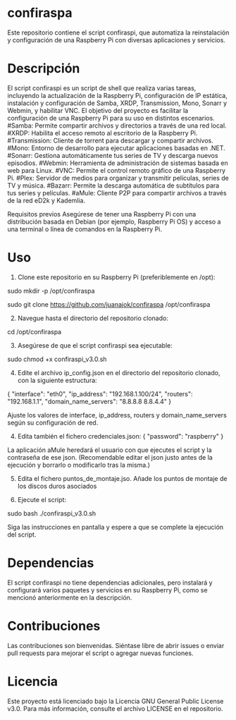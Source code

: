 # confiraspa
Este repositorio contiene el script confiraspi, que automatiza la reinstalación y configuración de una Raspberry Pi con diversas aplicaciones y servicios.

Descripción
===========
El script confiraspi es un script de shell que realiza varias tareas, incluyendo la actualización de la Raspberry Pi, configuración de IP estática, instalación y configuración de Samba, XRDP, Transmission, Mono, Sonarr y Webmin, y habilitar VNC. El objetivo del proyecto es facilitar la configuración de una Raspberry Pi para su uso en distintos escenarios.
#Samba: Permite compartir archivos y directorios a través de una red local.
#XRDP: Habilita el acceso remoto al escritorio de la Raspberry Pi.
#Transmission: Cliente de torrent para descargar y compartir archivos.
#Mono: Entorno de desarrollo para ejecutar aplicaciones basadas en .NET.
#Sonarr: Gestiona automáticamente tus series de TV y descarga nuevos episodios.
#Webmin: Herramienta de administración de sistemas basada en web para Linux.
#VNC: Permite el control remoto gráfico de una Raspberry Pi.
#Plex: Servidor de medios para organizar y transmitir películas, series de TV y música.
#Bazarr: Permite la descarga automática de subtítulos para tus series y películas.
#aMule: Cliente P2P para compartir archivos a través de la red eD2k y Kademlia.

Requisitos previos
Asegúrese de tener una Raspberry Pi con una distribución basada en Debian (por ejemplo, Raspberry Pi OS) y acceso a una terminal o línea de comandos en la Raspberry Pi.


Uso
====
1)  Clone este repositorio en su Raspberry Pi (preferiblemente en /opt): 

sudo mkdir -p /opt/confiraspa

sudo git clone https://github.com/juanajok/confiraspa /opt/confiraspa

2)  Navegue hasta el directorio del repositorio clonado:
 
cd /opt/confiraspa

3)  Asegúrese de que el script confiraspi sea ejecutable:

sudo chmod +x confiraspi_v3.0.sh

4)  Edite el archivo ip_config.json en el directorio del repositorio clonado, con la siguiente estructura:

{
  "interface": "eth0",
  "ip_address": "192.168.1.100/24",
  "routers": "192.168.1.1",
  "domain_name_servers": "8.8.8.8 8.8.4.4"
}

Ajuste los valores de interface, ip_address, routers y domain_name_servers según su configuración de red.

4)  Edita también el fichero credenciales.json:
{
       "password": "raspberry"
}

La aplicación aMule heredará el usuario con que ejecutes el script y la contraseña de ese json. (Recomendable editar el json justo antes de la ejecución y borrarlo o modificarlo tras la misma.)

5) Edita el fichero puntos_de_montaje.jso. Añade los puntos de montaje de los discos duros asociados

6)  Ejecute el script:

sudo bash ./confiraspi_v3.0.sh

Siga las instrucciones en pantalla y espere a que se complete la ejecución del script.


Dependencias
============
El script confiraspi no tiene dependencias adicionales, pero instalará y configurará varios paquetes y servicios en su Raspberry Pi, como se mencionó anteriormente en la descripción.


Contribuciones
==============
Las contribuciones son bienvenidas. Siéntase libre de abrir issues o enviar pull requests para mejorar el script o agregar nuevas funciones.


Licencia
========
Este proyecto está licenciado bajo la Licencia GNU General Public License v3.0. Para más información, consulte el archivo LICENSE en el repositorio.
